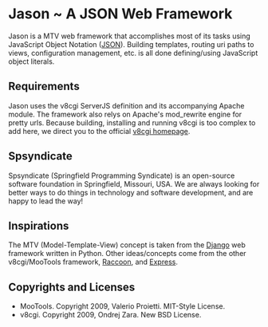 Jason ~ A JSON Web Framework
============================
Jason is a MTV web framework that accomplishes most of its tasks using JavaScript
Object Notation ([JSON](http://www.json.org/)). Building templates, routing uri
paths to views, configuration management, etc. is all done defining/using JavaScript object
literals.


Requirements
------------
Jason uses the v8cgi ServerJS definition and its accompanying Apache module.
The framework also relys on Apache's mod_rewrite engine for pretty urls. Because building, 
installing and running v8cgi is too complex to add here, we direct you to the official
[v8cgi homepage](http://code.google.com/p/v8cgi/).


Spsyndicate
-----------
Spsyndicate (Springfield Programming Syndicate) is an open-source software
foundation in Springfield, Missouri, USA. We are always looking for better ways
to do things in technology and software development, and are happy to lead the
way!


Inspirations
------------
The MTV (Model-Template-View) concept is taken from the
[Django](http://www.djangoproject.com/) web framework written in Python. Other
ideas/concepts come from the other v8cgi/MooTools framework,
[Raccoon](http://github.com/keeto/raccoon), and [Express](http://github.com/visionmedia/express).


Copyrights and Licenses
-----------------------
- MooTools. Copyright 2009, Valerio Proietti. MIT-Style License.
- v8cgi. Copyright 2009, Ondrej Zara. New BSD License.
